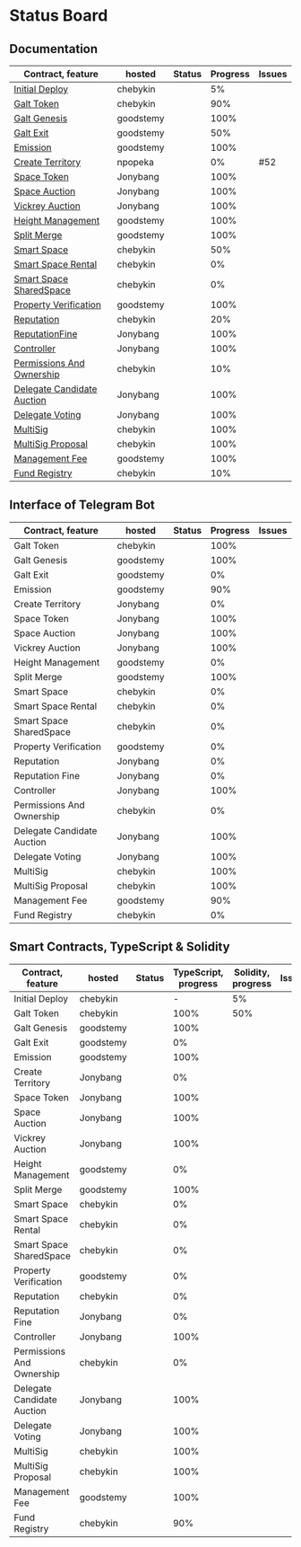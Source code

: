 # Status Board

## Documentation

| Contract, feature | hosted | Status | Progress | Issues |
| ----- | ----- | ----- | ----- | ----- |
| [Initial Deploy](../ru/InitialDeploy.md) | chebykin |  | 5% |  |
| [Galt Token](../ru/contracts/GaltToken.md) | chebykin |  | 90% |  |
| [Galt Genesis](../ru/contracts/GaltGenesis.md) | goodstemy |  | 100% |  |
| [Galt Exit](../ru/contracts/GaltExit.md) | goodstemy |  | 50% |  |
| [Emission](../ru/contracts/Emission.md) | goodstemy |  | 100% |  |
| [Create Territory](../ru/contracts/CreateTerritory.md) | npopeka |  | 0% | #52 |
| [Space Token](../ru/contracts/SpaceToken.md) | Jonybang |  | 100% |  |
| [Space Auction](../ru/contracts/SpaceAuction.md) | Jonybang |  | 100% |  |
| [Vickrey Auction](../ru/contracts/VickreyAuction.md) | Jonybang |  | 100% |  |
| [Height Management](../ru/contracts/HeightManagement.md) | goodstemy |  | 100% |  |
| [Split Merge](../ru/contracts/SplitMerge.md) | goodstemy |  | 100% |  |
| [Smart Space](../ru/SmartSpace.md) | chebykin |  | 50% |  |
| [Smart Space Rental](../ru/contracts/3rd-party/SmartSpace-Rental.md) | chebykin |  | 0% |  |
| [Smart Space SharedSpace](../ru/contracts/3rd-party/SmartSpace-SharedSpace.md) | chebykin |  | 0% |  |
| [Property Verification](../ru/contracts/PropertyVerification.md) | goodstemy |  | 100% |  |
| [Reputation](../ru/contracts/Reputation.md) | chebykin |  | 20% |  |
| [ReputationFine](../ru/contracts/ReputationFine.md) | Jonybang |  | 100% |  |
| [Controller](../ru/contracts/Controller.md) | Jonybang |  | 100% |  |
| [Permissions And Ownership](../ru/PermissionsAndOwnership.md) | chebykin |  | 10% |  |
| [Delegate Candidate Auction](../ru/contracts/DelegateCandidateAuction.md) | Jonybang |  | 100% |  |
| [Delegate Voting](../ru/contracts/DelegateVoting.md) | Jonybang |  | 100% |  |
| [MultiSig](../ru/contracts/MultiSig.md) | chebykin |  | 100% |  |
| [MultiSig Proposal](../ru/contracts/MultiSigProposal.md) | chebykin |  | 100% |  |
| [Management Fee](../ru/contracts/ManagementFee.md) | goodstemy |  | 100% |  |
| [Fund Registry](../ru/contracts/FundRegistry.md) | chebykin |  | 10% |  |


## Interface of Telegram Bot

| Contract, feature | hosted | Status | Progress | Issues |
| ----- | ----- | ----- | ----- | ----- |
| Galt Token | chebykin |  | 100% |  |
| Galt Genesis | goodstemy |  | 100% |  |
| Galt Exit | goodstemy |  | 0% |  |
| Emission | goodstemy |  | 90% |  |
| Create Territory | Jonybang |  | 0% |  |
| Space Token | Jonybang |  | 100% |  |
| Space Auction | Jonybang |  | 100% |  |
| Vickrey Auction | Jonybang |  | 100% |  |
| Height Management | goodstemy |  | 0% |  |
| Split Merge | goodstemy |  | 100% |  |
| Smart Space | chebykin |  | 0% |  |
| Smart Space Rental | chebykin |  | 0% |  |
| Smart Space SharedSpace | chebykin |  | 0% |  |
| Property Verification | goodstemy |  | 0% |  |
| Reputation | Jonybang |  | 0% |  |
| Reputation Fine | Jonybang |  | 0% |  |
| Controller | Jonybang |  | 100% |  |
| Permissions And Ownership | chebykin |  | 0% |  |
| Delegate Candidate Auction | Jonybang |  | 100% |  |
| Delegate Voting | Jonybang |  | 100% |  |
| MultiSig | chebykin |  | 100% |  |
| MultiSig Proposal | chebykin |  | 100% |  |
| Management Fee | goodstemy |  | 90% |  |
| Fund Registry | chebykin |  | 0% |  |


## Smart Contracts, TypeScript & Solidity

| Contract, feature | hosted | Status | TypeScript, progress | Solidity, progress | Issues |
| ----- | ----- | ----- | ----- | ----- | ----- |
| Initial Deploy | chebykin |  | - | 5% |  |
| Galt Token | chebykin |  | 100% | 50% |  |
| Galt Genesis | goodstemy |  | 100% |  |  |
| Galt Exit | goodstemy |  | 0% |  |  |
| Emission | goodstemy |  | 100% |  |  |
| Create Territory | Jonybang |  | 0% |  |  |
| Space Token | Jonybang |  | 100% |  |  |
| Space Auction | Jonybang |  | 100% |  |  |
| Vickrey Auction | Jonybang |  | 100% |  |  |
| Height Management | goodstemy |  | 0% |  |  |
| Split Merge | goodstemy |  | 100% |  |  |
| Smart Space | chebykin |  | 0% |  |  |
| Smart Space Rental | chebykin |  | 0% |  |  |
| Smart Space SharedSpace | chebykin |  | 0% |  |  |
| Property Verification | goodstemy |  | 0% |  |  |
| Reputation | chebykin |  | 0% |  |  |
| Reputation Fine | Jonybang |  | 0% |  |  |
| Controller | Jonybang |  | 100% |  |  |
| Permissions And Ownership | chebykin |  | 0% |  |  |
| Delegate Candidate Auction | Jonybang |  | 100% |  |  |
| Delegate Voting | Jonybang |  | 100% |  |  |
| MultiSig | chebykin |  | 100% |  |  |
| MultiSig Proposal | chebykin |  | 100% |  |  |
| Management Fee | goodstemy |  | 100% |  |  |
| Fund Registry | chebykin |  | 90% |  |  |
